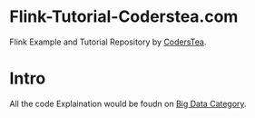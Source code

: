 # Flink-Tutorial-Coderstea.com

Flink Example and Tutorial Repository by [CodersTea](coderstea.in). 

# Intro

All the code Explaination would be foudn on [Big Data Category](https://coderstea.in/post/category/big-data/).
